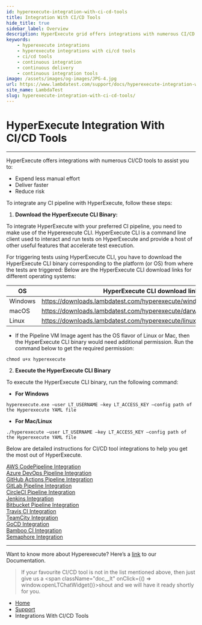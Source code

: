 ```yaml
---
id: hyperexecute-integration-with-ci-cd-tools
title: Integration With CI/CD Tools
hide_title: true
sidebar_label: Overview 
description: HyperExecute grid offers integrations with numerous CI/CD tools to help you fast-track your robust delivery pipeline for pacing up your go-to-market launch. 
keywords:
    - hyperexecute integrations
    - hyperexecute integrations with ci/cd tools
    - ci/cd tools
    - continuous integration
    - continuous delivery
    - continuous integration tools
image: /assets/images/og-images/JPG-4.jpg
url: https://www.lambdatest.com/support/docs/hyperexecute-integration-with-ci-cd-tools/
site_name: LambdaTest
slug: hyperexecute-integration-with-ci-cd-tools/
---
```


<script type="application/ld+json"
      dangerouslySetInnerHTML={{ __html: JSON.stringify({
       "@context": "https://schema.org",
        "@type": "BreadcrumbList",
        "itemListElement": [{
          "@type": "ListItem",
          "position": 1,
          "name": "Home",
          "item": "https://www.lambdatest.com"
        },{
          "@type": "ListItem",
          "position": 2,
          "name": "Support",
          "item": "https://www.lambdatest.com/support/docs/"
        },{
          "@type": "ListItem",
          "position": 3,
          "name": "Integration With CI/CD Tools",
          "item": "https://www.lambdatest.com/support/docs/hyperexecute-integration-with-ci-cd-tools/"
        }]
      })
    }}
></script>

# HyperExecute Integration With CI/CD Tools
***
HyperExecute offers integrations with numerous CI/CD tools to assist you to:
- Expend less manual effort
- Deliver faster
- Reduce risk

To integrate any CI pipeline with HyperExecute, follow these steps:

1. **Download the HyperExecute CLI Binary:**

To integrate HyperExecute with your preferred CI pipeline, you need to make use of the Hyperexecute CLI. HyperExecute CLI is a command line client used to interact and run tests on HyperExecute and provide a host of other useful features that accelerate test execution.

For triggering tests using HyperExecute CLI, you have to download the HyperExecute CLI binary corresponding to the platform (or OS) from where the tests are triggered: Below are the HyperExecute CLI download links for different operating systems:

| OS | HyperExecute CLI download link |
| ---------| --------------------------- |
| Windows | https://downloads.lambdatest.com/hyperexecute/windows/hyperexecute.exe |
| macOS | https://downloads.lambdatest.com/hyperexecute/darwin/hyperexecute |
| Linux | https://downloads.lambdatest.com/hyperexecute/linux/hyperexecute |

- If the Pipeline VM Image agent has the OS flavor of Linux or Mac, then the HyperExecute CLI binary would need additional permission. Run the command below to get the required permission: 

```
chmod u+x hyperexecute
```

2. **Execute the HyperExecute CLI Binary**

To execute the HyperExecute CLI binary, run the following command:

- **For Windows**
```
hyperexecute.exe –user LT_USERNAME –key LT_ACCESS_KEY –config path of the Hyperexecute YAML file 
```

- **For Mac/Linux**

```
./hyperexecute –user LT_USERNAME –key LT_ACCESS_KEY –config path of the Hyperexecute YAML file 
```

Below are detailed instructions for CI/CD tool integrations to help you get the most out of HyperExecute.

<div className="download_btn mb-10">
<a href="https://www.lambdatest.com/support/docs/aws-codepipeline-with-hyperexecute/">AWS CodePipeline Integration</a>
</div>

<div className="download_btn mb-10">
<a href="https://www.lambdatest.com/support/docs/azure-with-hyperexecute/">Azure DevOps Pipeline Integration</a>
</div>

<div className="download_btn mb-10">
<a href="https://www.lambdatest.com/support/docs/github-actions-with-hyperexecute/">GitHub Actions Pipeline Integration</a>
</div>

<div className="download_btn mb-10">
<a href="https://www.lambdatest.com/support/docs/gitlab-integration-with-hyperexecute/">GitLab Pipeline Integration</a>
</div>

<div className="download_btn mb-10">
<a href="https://www.lambdatest.com/support/docs/circle-ci-with-hyperexecute/">CircleCI Pipeline Integration</a>
</div>

<div className="download_btn mb-10">
<a href="https://www.lambdatest.com/support/docs/jenkins-with-hyperexecute/">Jenkins Integration</a>
</div>

<div className="download_btn mb-10">
<a href="https://www.lambdatest.com/support/docs/bitbucket-pipeline-with-hyperexecute/">Bitbucket Pipeline Integration</a>
</div>

<div className="download_btn mb-10">
<a href="https://www.lambdatest.com/support/docs/travis-ci-with-hyperexecute/">Travis CI Integration</a>
</div>

<div className="download_btn mb-10">
<a href="https://www.lambdatest.com/support/docs/teamcity-with-hyperexecute/">TeamCity Integration</a>
</div>

<div className="download_btn mb-10">
<a href="https://www.lambdatest.com/support/docs/gocd-integration-with-hyperexecute/">GoCD Integration</a>
</div>

<div className="download_btn mb-10">
<a href="https://www.lambdatest.com/support/docs/bamboo-integration-with-hyperexecute/">Bamboo CI Integration</a>
</div>

<div className="download_btn mb-10">
<a href="https://www.lambdatest.com/support/docs/semaphore-integration-with-hyperexecute/">Semaphore Integration</a>
</div>

***

Want to know more about Hyperexecute? Here’s a [link](https://www.lambdatest.com/support/docs/getting-started-with-hyperexecute/) to our Documentation.

>If your favourite CI/CD tool is not in the list mentioned above, then just give us a <span className="doc__lt" onClick={() => window.openLTChatWidget()}>shout</span> and we will have it ready shortly for you.

<nav aria-label="breadcrumbs">
  <ul className="breadcrumbs">
    <li className="breadcrumbs__item">
      <a className="breadcrumbs__link" target="_self" href="https://www.lambdatest.com">
        Home
      </a>
    </li>
    <li className="breadcrumbs__item">
      <a className="breadcrumbs__link" target="_self" href="https://www.lambdatest.com/support/docs/">
        Support
      </a>
    </li>
    <li className="breadcrumbs__item breadcrumbs__item--active">
      <span className="breadcrumbs__link">
       Integrations With CI/CD Tools
      </span>
    </li>
  </ul>
</nav>